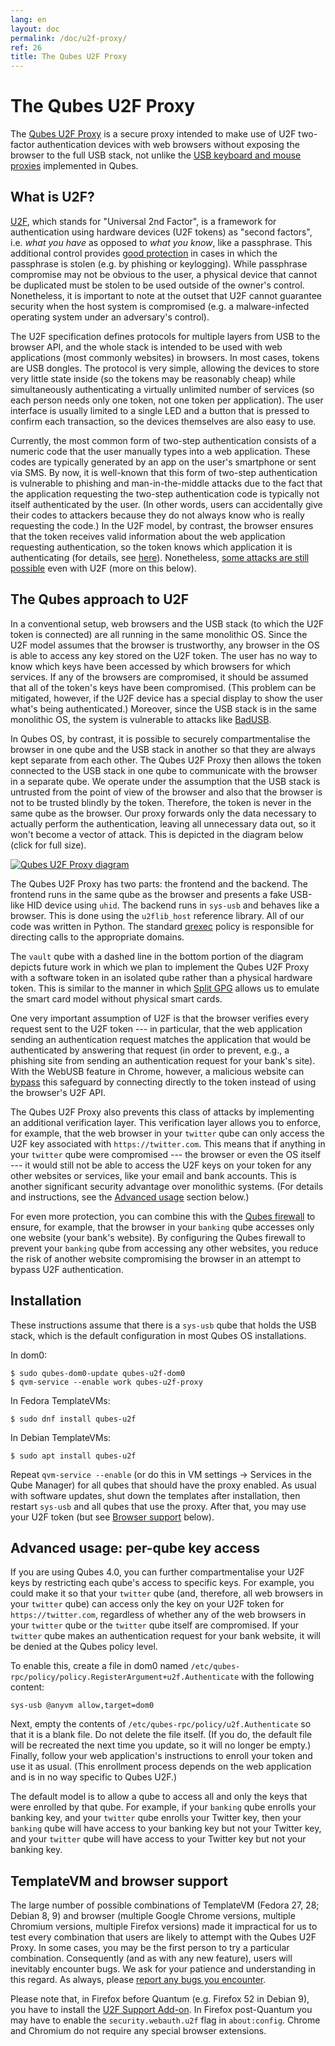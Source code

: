 ```yaml
---
lang: en
layout: doc
permalink: /doc/u2f-proxy/
ref: 26
title: The Qubes U2F Proxy
---
```


# The Qubes U2F Proxy

The [Qubes U2F Proxy] is a secure proxy intended to make use of U2F two-factor authentication devices with web browsers without exposing the browser to the full USB stack, not unlike the [USB keyboard and mouse proxies][USB] implemented in Qubes.

## What is U2F?

[U2F], which stands for "Universal 2nd Factor", is a framework for authentication using hardware devices (U2F tokens) as "second factors", i.e. *what you have* as opposed to *what you know*, like a passphrase.
This additional control provides [good protection][krebs] in cases in which the passphrase is stolen (e.g. by phishing or keylogging).
While passphrase compromise may not be obvious to the user, a physical device that cannot be duplicated must be stolen to be used outside of the owner's control.
Nonetheless, it is important to note at the outset that U2F cannot guarantee security when the host system is compromised (e.g. a malware-infected operating system under an adversary's control).

The U2F specification defines protocols for multiple layers from USB to the browser API, and the whole stack is intended to be used with web applications (most commonly websites) in browsers.
In most cases, tokens are USB dongles.
The protocol is very simple, allowing the devices to store very little state inside (so the tokens may be reasonably cheap) while simultaneously authenticating a virtually unlimited number of services (so each person needs only one token, not one token per application).
The user interface is usually limited to a single LED and a button that is pressed to confirm each transaction, so the devices themselves are also easy to use.

Currently, the most common form of two-step authentication consists of a numeric code that the user manually types into a web application.
These codes are typically generated by an app on the user's smartphone or sent via SMS.
By now, it is well-known that this form of two-step authentication is vulnerable to phishing and man-in-the-middle attacks due to the fact that the application requesting the two-step authentication code is typically not itself authenticated by the user.
(In other words, users can accidentally give their codes to attackers because they do not always know who is really requesting the code.) In the U2F model, by contrast, the browser ensures that the token receives valid information about the web application requesting authentication, so the token knows which application it is authenticating (for details, see [here][u2f-details]).
Nonetheless, [some attacks are still possible][wired] even with U2F (more on this below).

## The Qubes approach to U2F

In a conventional setup, web browsers and the USB stack (to which the U2F token is connected) are all running in the same monolithic OS.
Since the U2F model assumes that the browser is trustworthy, any browser in the OS is able to access any key stored on the U2F token.
The user has no way to know which keys have been accessed by which browsers for which services.
If any of the browsers are compromised, it should be assumed that all of the token's keys have been compromised.
(This problem can be mitigated, however, if the U2F device has a special display to show the user what's being authenticated.) Moreover, since the USB stack is in the same monolithic OS, the system is vulnerable to attacks like [BadUSB].

In Qubes OS, by contrast, it is possible to securely compartmentalise the browser in one qube and the USB stack in another so that they are always kept separate from each other.
The Qubes U2F Proxy then allows the token connected to the USB stack in one qube to communicate with the browser in a separate qube.
We operate under the assumption that the USB stack is untrusted from the point of view of the browser and also that the browser is not to be trusted blindly by the token.
Therefore, the token is never in the same qube as the browser.
Our proxy forwards only the data necessary to actually perform the authentication, leaving all unnecessary data out, so it won't become a vector of attack.
This is depicted in the diagram below (click for full size).

[![Qubes U2F Proxy diagram](/attachment/wiki/posts/u2f.svg)](/attachment/wiki/posts/u2f.svg)

The Qubes U2F Proxy has two parts: the frontend and the backend.
The frontend runs in the same qube as the browser and presents a fake USB-like HID device using `uhid`.
The backend runs in `sys-usb` and behaves like a browser.
This is done using the `u2flib_host` reference library.
All of our code was written in Python.
The standard [qrexec] policy is responsible for directing calls to the appropriate domains.

The `vault` qube with a dashed line in the bottom portion of the diagram depicts future work in which we plan to implement the Qubes U2F Proxy with a software token in an isolated qube rather than a physical hardware token.
This is similar to the manner in which [Split GPG] allows us to emulate the smart card model without physical smart cards.

One very important assumption of U2F is that the browser verifies every request sent to the U2F token --- in particular, that the web application sending an authentication request matches the application that would be authenticated by answering that request (in order to prevent, e.g., a phishing site from sending an authentication request for your bank's site).
With the WebUSB feature in Chrome, however, a malicious website can [bypass][wired] this safeguard by connecting directly to the token instead of using the browser's U2F API.

The Qubes U2F Proxy also prevents this class of attacks by implementing an additional verification layer.
This verification layer allows you to enforce, for example, that the web browser in your `twitter` qube can only access the U2F key associated with `https://twitter.com`.
This means that if anything in your `twitter` qube were compromised --- the browser or even the OS itself --- it would still not be able to access the U2F keys on your token for any other websites or services, like your email and bank accounts.
This is another significant security advantage over monolithic systems.
(For details and instructions, see the [Advanced usage] section below.)

For even more protection, you can combine this with the [Qubes firewall] to ensure, for example, that the browser in your `banking` qube accesses only one website (your bank's website).
By configuring the Qubes firewall to prevent your `banking` qube from accessing any other websites, you reduce the risk of another website compromising the browser in an attempt to bypass U2F authentication.

## Installation

These instructions assume that there is a `sys-usb` qube that holds the USB stack, which is the default configuration in most Qubes OS installations.

In dom0:

```
$ sudo qubes-dom0-update qubes-u2f-dom0
$ qvm-service --enable work qubes-u2f-proxy
```

In Fedora TemplateVMs:

```
$ sudo dnf install qubes-u2f
```

In Debian TemplateVMs:

```
$ sudo apt install qubes-u2f
```

Repeat `qvm-service --enable` (or do this in VM settings -> Services in the Qube Manager) for all qubes that should have the proxy enabled.
As usual with software updates, shut down the templates after installation, then restart `sys-usb` and all qubes that use the proxy.
After that, you may use your U2F token (but see [Browser support] below).

## Advanced usage: per-qube key access

If you are using Qubes 4.0, you can further compartmentalise your U2F keys by restricting each qube's access to specific keys.
For example, you could make it so that your `twitter` qube (and, therefore, all web browsers in your `twitter` qube) can access only the key on your U2F token for `https://twitter.com`, regardless of whether any of the web browsers in your `twitter` qube or the `twitter` qube itself are compromised.
If your `twitter` qube makes an authentication request for your bank website, it will be denied at the Qubes policy level.

To enable this, create a file in dom0 named `/etc/qubes-rpc/policy/policy.RegisterArgument+u2f.Authenticate` with the following content:

```
sys-usb @anyvm allow,target=dom0
```

Next, empty the contents of `/etc/qubes-rpc/policy/u2f.Authenticate` so that it is a blank file.
Do not delete the file itself.
(If you do, the default file will be recreated the next time you update, so it will no longer be empty.) Finally, follow your web application's instructions to enroll your token and use it as usual.
(This enrollment process depends on the web application and is in no way specific to Qubes U2F.)

The default model is to allow a qube to access all and only the keys that were enrolled by that qube.
For example, if your `banking` qube enrolls your banking key, and your `twitter` qube enrolls your Twitter key, then your `banking` qube will have access to your banking key but not your Twitter key, and your `twitter` qube will have access to your Twitter key but not your banking key.

## TemplateVM and browser support

The large number of possible combinations of TemplateVM (Fedora 27, 28; Debian 8, 9) and browser (multiple Google Chrome versions, multiple Chromium versions, multiple Firefox versions) made it impractical for us to test every combination that users are likely to attempt with the Qubes U2F Proxy.
In some cases, you may be the first person to try a particular combination.
Consequently (and as with any new feature), users will inevitably encounter bugs.
We ask for your patience and understanding in this regard.
As always, please [report any bugs you encounter].

Please note that, in Firefox before Quantum (e.g. Firefox 52 in Debian 9), you have to install the [U2F Support Add-on][ff-u2f-addon].
In Firefox post-Quantum you may have to enable the `security.webauth.u2f` flag in `about:config`.
Chrome and Chromium do not require any special browser extensions.


[Qubes U2F Proxy]: https://github.com/QubesOS/qubes-app-u2f
[USB]: /doc/usb/
[U2F]: https://en.wikipedia.org/wiki/U2F
[krebs]: https://krebsonsecurity.com/2018/07/google-security-keys-neutralized-employee-phishing/
[u2f-details]: https://fidoalliance.org/specs/fido-u2f-v1.2-ps-20170411/fido-u2f-overview-v1.2-ps-20170411.html#site-specific-public-private-key-pairs
[wired]: https://www.wired.com/story/chrome-yubikey-phishing-webusb/
[BadUSB]: https://www.blackhat.com/us-14/briefings.html#badusb-on-accessories-that-turn-evil
[qrexec]: /doc/qrexec3/
[Split GPG]: /doc/split-gpg/
[Qubes firewall]: /doc/firewall/
[Advanced usage]: #advanced-usage-per-qube-key-access
[Browser support]: #templatevm-and-browser-support
[report any bugs you encounter]: /doc/reporting-bugs/
[ff-u2f-addon]: https://addons.mozilla.org/en-US/firefox/addon/u2f-support-add-on/?src=api
[qubes-devel]: /support/#qubes-devel
